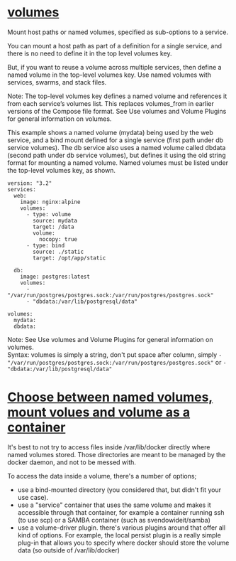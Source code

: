 
# [volumes](https://docs.docker.com/compose/compose-file/#volumes)</br>
Mount host paths or named volumes, specified as sub-options to a service.

You can mount a host path as part of a definition for a single service, and there is no need to define it in the top level volumes key.

But, if you want to reuse a volume across multiple services, then define a named volume in the top-level volumes key. Use named volumes with services, swarms, and stack files.

Note: The top-level volumes key defines a named volume and references it from each service’s volumes list. This replaces volumes_from in earlier versions of the Compose file format. See Use volumes and Volume Plugins for general information on volumes.

This example shows a named volume (mydata) being used by the web service, and a bind mount defined for a single service (first path under db service volumes). The db service also uses a named volume called dbdata (second path under db service volumes), but defines it using the old string format for mounting a named volume. Named volumes must be listed under the top-level volumes key, as shown.
```
version: "3.2"
services:
  web:
    image: nginx:alpine
    volumes:
      - type: volume
        source: mydata
        target: /data
        volume:
          nocopy: true
      - type: bind
        source: ./static
        target: /opt/app/static

  db:
    image: postgres:latest
    volumes:
      - "/var/run/postgres/postgres.sock:/var/run/postgres/postgres.sock"
      - "dbdata:/var/lib/postgresql/data"

volumes:
  mydata:
  dbdata:
```
Note: See Use volumes and Volume Plugins for general information on volumes.</br>
Syntax: volumes is simply a string, don't put space after column, simply `- "/var/run/postgres/postgres.sock:/var/run/postgres/postgres.sock"`
or `- "dbdata:/var/lib/postgresql/data"`

# [Choose between named volumes, mount volues and volume as a container](https://stackoverflow.com/questions/36312699/chown-docker-volumes-on-host-possibly-through-docker-compose/36321403#36321403)

It's best to not try to access files inside /var/lib/docker directly where named volumes stored. Those directories are meant to be managed by the docker daemon, and not to be messed with.

To access the data inside a volume, there's a number of options;

* use a bind-mounted directory (you considered that, but didn't fit your use case).</br>
* use a "service" container that uses the same volume and makes it accessible through that container, for example a container running ssh (to use scp) or a SAMBA container (such as svendowideit/samba)</br>
* use a volume-driver plugin. there's various plugins around that offer all kind of options. For example, the local persist plugin is a really simple plug-in that allows you to specify where docker should store the volume data (so outside of /var/lib/docker)</br>

